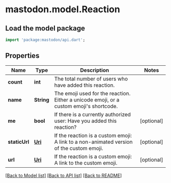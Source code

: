 # mastodon.model.Reaction

## Load the model package
```dart
import 'package:mastodon/api.dart';
```

## Properties
Name | Type | Description | Notes
------------ | ------------- | ------------- | -------------
**count** | **int** | The total number of users who have added this reaction. | 
**name** | **String** | The emoji used for the reaction. Either a unicode emoji, or a custom emoji's shortcode. | 
**me** | **bool** | If there is a currently authorized user: Have you added this reaction? | [optional] 
**staticUrl** | [**Uri**](Uri.md) | If the reaction is a custom emoji: A link to a non-animated version of the custom emoji. | [optional] 
**url** | [**Uri**](Uri.md) | If the reaction is a custom emoji: A link to the custom emoji. | [optional] 

[[Back to Model list]](../README.md#documentation-for-models) [[Back to API list]](../README.md#documentation-for-api-endpoints) [[Back to README]](../README.md)


